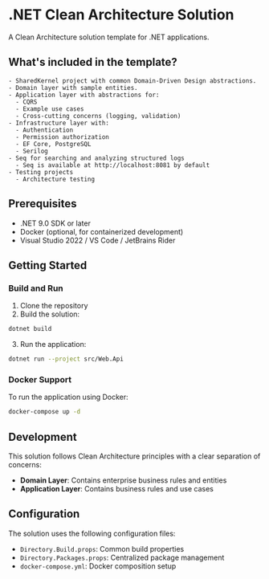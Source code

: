 # .NET Clean Architecture Solution

A Clean Architecture solution template for .NET applications.

## What's included in the template?

```
- SharedKernel project with common Domain-Driven Design abstractions.
- Domain layer with sample entities.
- Application layer with abstractions for:
  - CQRS
  - Example use cases
  - Cross-cutting concerns (logging, validation)
- Infrastructure layer with:
  - Authentication
  - Permission authorization
  - EF Core, PostgreSQL
  - Serilog
- Seq for searching and analyzing structured logs
  - Seq is available at http://localhost:8081 by default
- Testing projects
  - Architecture testing
```

## Prerequisites

- .NET 9.0 SDK or later
- Docker (optional, for containerized development)
- Visual Studio 2022 / VS Code / JetBrains Rider

## Getting Started

### Build and Run

1. Clone the repository
2. Build the solution:

```bash
dotnet build
```

3. Run the application:

```bash
dotnet run --project src/Web.Api
```

### Docker Support

To run the application using Docker:

```bash
docker-compose up -d
```

## Development

This solution follows Clean Architecture principles with a clear separation of concerns:

- **Domain Layer**: Contains enterprise business rules and entities
- **Application Layer**: Contains business rules and use cases

## Configuration

The solution uses the following configuration files:

- `Directory.Build.props`: Common build properties
- `Directory.Packages.props`: Centralized package management
- `docker-compose.yml`: Docker composition setup
